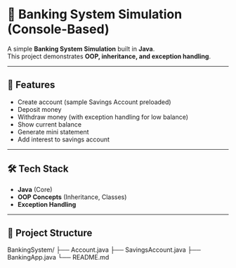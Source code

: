 # 🏦 Banking System Simulation (Console-Based)

A simple **Banking System Simulation** built in **Java**.  
This project demonstrates **OOP, inheritance, and exception handling**.  

---

## 🚀 Features
- Create account (sample Savings Account preloaded)
- Deposit money
- Withdraw money (with exception handling for low balance)
- Show current balance
- Generate mini statement
- Add interest to savings account

---

## 🛠 Tech Stack
- **Java** (Core)
- **OOP Concepts** (Inheritance, Classes)
- **Exception Handling**

---

## 📂 Project Structure
BankingSystem/
 ├── Account.java
 ├── SavingsAccount.java
 ├── BankingApp.java
 └── README.md
